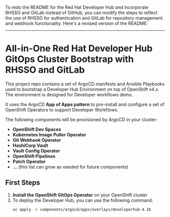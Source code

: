 To redo the README for the Red Hat Developer Hub and incorporate RHSSO and GitLab instead of GitHub, you can modify the steps to reflect the use of RHSSO for authentication and GitLab for repository management and webhook functionality. Here's a revised version of the README:

---

# All-in-One Red Hat Developer Hub GitOps Cluster Bootstrap with RHSSO and GitLab

This project repo contains a set of ArgoCD manifests and Ansible Playbooks used to bootstrap a Developer Hub Environment on top of OpenShift v4.x. The environment is designed for Developer workflows demo.

It uses the ArgoCD **App of Apps pattern** to pre-install and configure a set of OpenShift Operators to support Developer Workflows.

The following components will be provisioned by ArgoCD in your cluster:
 * **OpenShift Dev Spaces**
 * **Kubernetes Image Puller Operator**
 * **Git Webhook Operator**
 * **HashiCorp Vault**
 * **Vault Config Operator**
 * **OpenShift Pipelines**
 * **Patch Operator**
 * **...** (this list can grow as needed for future components)

## First Steps

1. **Install the OpenShift GitOps Operator** on your OpenShift cluster
2. To deploy the Developer Hub, you can use the following command:
   ```bash
   oc apply -k components/argocd/apps/overlays/developerhub-4.16
   ```